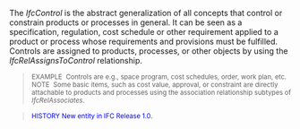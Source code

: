 The _IfcControl_ is the abstract generalization of all concepts that control or constrain products or processes in general. It can be seen as a specification, regulation, cost schedule or other requirement applied to a product or process whose requirements and provisions must be fulfilled. Controls are assigned to products, processes, or other objects by using the _IfcRelAssignsToControl_ relationship.

> <small>EXAMPLE&nbsp; Controls are e.g.,
space program, cost schedules, order, work plan, etc.<br>
NOTE&nbsp; Some basic items,
such as cost value, approval, or constraint are directly attachable to
products and processes using the association relationship subtypes of <i>IfcRelAssociates</i>.</small>

> <small><font color="#0000ff">HISTORY
New entity in IFC Release 1.0.</font></small>
>